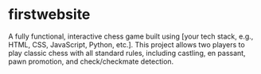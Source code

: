 # firstwebsite
A fully functional, interactive chess game built using [your tech stack, e.g., HTML, CSS, JavaScript, Python, etc.]. This project allows two players to play classic chess with all standard rules, including castling, en passant, pawn promotion, and check/checkmate detection.
